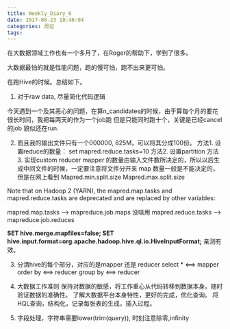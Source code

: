```yaml
---
title: Weekly_Diary_6
date: 2017-08-23 18:46:04
categories: 周记
tags:
---
```

在大数据领域工作也有一个多月了，在Roger的帮助下，学到了很多。

大数据最怕的就是性能问题，跑的慢可怕，跑不出来更可怕。

在跑Hive的时候。总结如下。

1. 对于raw data, 尽量简化代码逻辑

今天遇到一个及其恶心的问题，在算n_candidates的时候，由于算每个月的要花很长时间，我把每两天的作为一个job跑
但是只能同时跑十个，关键是已经cancel的job 貌似还在run. 

2. 而且我的输出文件只有一个000000, 825M，可以将其分成100份。
   方法1. 设置reduce的数量： set mapred.reduce.tasks=10
   方法2. 设置partition
   方法3. 实现custom reducer
mapper 的数量由输入文件数所决定的，所以以后生成中间文件的时候，一定要注意将文件分开来
map 数量一般是不能决定的，但是在网上看到
Mapred.min.split.size
Mapred.max.split.size

Note that on Hadoop 2 (YARN), the mapred.map.tasks and mapred.reduce.tasks are deprecated and are replaced by other variables:

mapred.map.tasks     -->    mapreduce.job.maps 没啥用
mapred.reduce.tasks  -->    mapreduce.job.reduces

**SET hive.merge.mapfiles=false;
SET hive.input.format=org.apache.hadoop.hive.ql.io.HiveInputFormat;**
亲测有效。

3. 分清hive的每个部分，对应的是mapper 还是 reducer
select *  <==> mapper
order by <==> reducer
group by <==> reducer   

4. 大数据工作准则
保持对数据的敏感，将工作重心从代码转移到数据本身。随时验证数据的准确性。
了解大数据平台本身特性，更好的完成，优化查询。
将HQL查询，结构化，记录每张表的生成，插入过程。

5. 字段处理，字符串需要lower(trim(query)), 时刻注意除零,infinity
